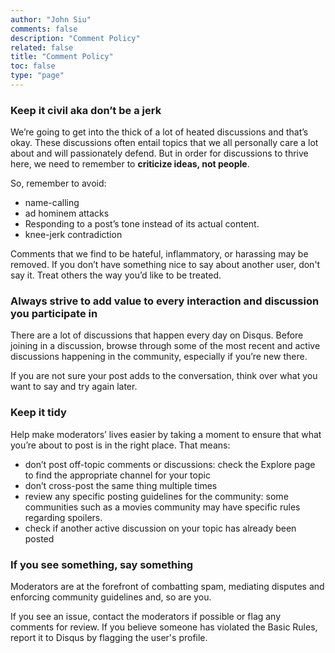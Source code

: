 ```yaml
---
author: "John Siu"
comments: false
description: "Comment Policy"
related: false
title: "Comment Policy"
toc: false
type: "page"
---
```

<!--more-->
### Keep it civil aka don’t be a jerk

We’re going to get into the thick of a lot of heated discussions and that’s okay. These discussions often entail topics that we all personally care a lot about and will passionately defend. But in order for discussions to thrive here, we need to remember to __criticize ideas, not people__.

So, remember to avoid:

- name-calling
- ad hominem attacks
- Responding to a post’s tone instead of its actual content.
- knee-jerk contradiction

Comments that we find to be hateful, inflammatory, or harassing may be removed. If you don’t have something nice to say about another user, don't say it. Treat others the way you’d like to be treated.

### Always strive to add value to every interaction and discussion you participate in

There are a lot of discussions that happen every day on Disqus. Before joining in a discussion, browse through some of the most recent and active discussions happening in the community, especially if you’re new there.

If you are not sure your post adds to the conversation, think over what you want to say and try again later.

### Keep it tidy

Help make moderators’ lives easier by taking a moment to ensure that what you’re about to post is in the right place. That means:

- don’t post off-topic comments or discussions: check the Explore page to find the appropriate channel for your topic
- don’t cross-post the same thing multiple times
- review any specific posting guidelines for the community: some communities such as a movies community may have specific rules regarding spoilers.
- check if another active discussion on your topic has already been posted

### If you see something, say something

Moderators are at the forefront of combatting spam, mediating disputes and enforcing community guidelines and, so are you.

If you see an issue, contact the moderators if possible or flag any comments for review. If you believe someone has violated the Basic Rules, report it to Disqus by flagging the user's profile.

